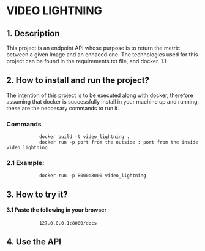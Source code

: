 # VIDEO LIGHTNING

## 1.  Description

This project is an endpoint API whose purpose is to return the metric between a given image and an enhaced one.
The technologies used for this project can be found in the requirements.txt file, and docker.
1.1

## 2.  How to install and run the project?
The intention of this project is to be executed along with docker, therefore assuming that docker is successfully 
install in your machine up and running, these are the neccesary commands to run it.

### Commands
                docker build -t video_lightning .
                docker run -p port from the outside : port from the inside video_lightning 

### 2.1 Example: 
                docker run -p 8000:8000 video_lightning 

## 3.  How to try it?
####  3.1 Paste the following in your browser
                127.0.0.0.1:8000/docs
##  4. Use the API








